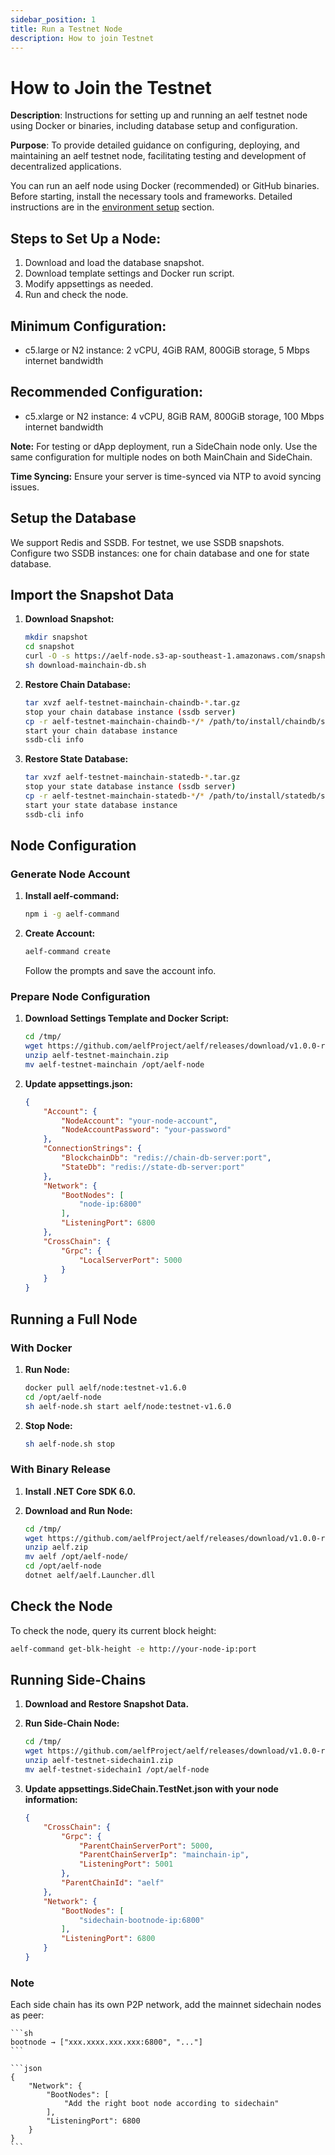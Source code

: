```yaml
---
sidebar_position: 1
title: Run a Testnet Node
description: How to join Testnet
---
```


# How to Join the Testnet

**Description**: Instructions for setting up and running an aelf testnet node using Docker or binaries, including database setup and configuration.

**Purpose**: To provide detailed guidance on configuring, deploying, and maintaining an aelf testnet node, facilitating testing and development of decentralized applications.

You can run an aelf node using Docker (recommended) or GitHub binaries. 
Before starting, install the necessary tools and frameworks. Detailed instructions are in the [environment setup](/tools/smart-contract-templates/development-environment/) section.

## Steps to Set Up a Node:

1. Download and load the database snapshot.
2. Download template settings and Docker run script.
3. Modify appsettings as needed.
4. Run and check the node.

## Minimum Configuration:

* c5.large or N2 instance: 2 vCPU, 4GiB RAM, 800GiB storage, 5 Mbps internet bandwidth

## Recommended Configuration:

* c5.xlarge or N2 instance: 4 vCPU, 8GiB RAM, 800GiB storage, 100 Mbps internet bandwidth

**Note:** For testing or dApp deployment, run a SideChain node only. Use the same configuration for multiple nodes on both MainChain and SideChain.

**Time Syncing:** Ensure your server is time-synced via NTP to avoid syncing issues.

## Setup the Database

We support Redis and SSDB. For testnet, we use SSDB snapshots. Configure two SSDB instances: one for chain database and one for state database.

## Import the Snapshot Data

1. **Download Snapshot:**

   ```sh
   mkdir snapshot
   cd snapshot
   curl -O -s https://aelf-node.s3-ap-southeast-1.amazonaws.com/snapshot/testnet/download-mainchain-db.sh
   sh download-mainchain-db.sh
   ```
2. **Restore Chain Database:**

   ```sh
   tar xvzf aelf-testnet-mainchain-chaindb-*.tar.gz
   stop your chain database instance (ssdb server)
   cp -r aelf-testnet-mainchain-chaindb-*/* /path/to/install/chaindb/ssdb/var/
   start your chain database instance
   ssdb-cli info
   ```
3. **Restore State Database:**

   ```sh
   tar xvzf aelf-testnet-mainchain-statedb-*.tar.gz
   stop your state database instance (ssdb server)
   cp -r aelf-testnet-mainchain-statedb-*/* /path/to/install/statedb/ssdb/var/
   start your state database instance
   ssdb-cli info
   ```

## Node Configuration

### Generate Node Account

1. **Install aelf-command:**

   ```sh
   npm i -g aelf-command
   ```
2. **Create Account:**

   ```sh
   aelf-command create
   ```

   Follow the prompts and save the account info.

### Prepare Node Configuration

1. **Download Settings Template and Docker Script:**

   ```sh
   cd /tmp/
   wget https://github.com/aelfProject/aelf/releases/download/v1.0.0-rc1/aelf-testnet-mainchain.zip
   unzip aelf-testnet-mainchain.zip
   mv aelf-testnet-mainchain /opt/aelf-node
   ```
2. **Update appsettings.json:**

   ```json
   {
       "Account": {
           "NodeAccount": "your-node-account",
           "NodeAccountPassword": "your-password"
       },
       "ConnectionStrings": {
           "BlockchainDb": "redis://chain-db-server:port",
           "StateDb": "redis://state-db-server:port"
       },
       "Network": {
           "BootNodes": [
               "node-ip:6800"
           ],
           "ListeningPort": 6800
       },
       "CrossChain": {
           "Grpc": {
               "LocalServerPort": 5000
           }
       }
   }
   ```

## Running a Full Node

### With Docker

1. **Run Node:**

   ```sh
   docker pull aelf/node:testnet-v1.6.0
   cd /opt/aelf-node
   sh aelf-node.sh start aelf/node:testnet-v1.6.0
   ```
2. **Stop Node:**

   ```sh
   sh aelf-node.sh stop
   ```

### With Binary Release

1. **Install .NET Core SDK 6.0.**
2. **Download and Run Node:**

   ```sh
   cd /tmp/
   wget https://github.com/aelfProject/aelf/releases/download/v1.0.0-rc1/aelf.zip
   unzip aelf.zip
   mv aelf /opt/aelf-node/
   cd /opt/aelf-node
   dotnet aelf/aelf.Launcher.dll
   ```

## Check the Node

To check the node, query its current block height:

```sh
aelf-command get-blk-height -e http://your-node-ip:port
```

## Running Side-Chains

1. **Download and Restore Snapshot Data.**
2. **Run Side-Chain Node:**

   ```sh
   cd /tmp/
   wget https://github.com/aelfProject/aelf/releases/download/v1.0.0-rc1/aelf-testnet-sidechain1.zip
   unzip aelf-testnet-sidechain1.zip
   mv aelf-testnet-sidechain1 /opt/aelf-node
   ```
3. **Update appsettings.SideChain.TestNet.json with your node information:**

   ```json
   {
       "CrossChain": {
           "Grpc": {
               "ParentChainServerPort": 5000,
               "ParentChainServerIp": "mainchain-ip",
               "ListeningPort": 5001
           },
           "ParentChainId": "aelf"
       },
       "Network": {
           "BootNodes": [
               "sidechain-bootnode-ip:6800"
           ],
           "ListeningPort": 6800
       }
   }
   ```

### Note

Each side chain has its own P2P network, add the mainnet sidechain nodes as peer:

````
```sh
bootnode → ["xxx.xxxx.xxx.xxx:6800", "..."]
```

```json
{
    "Network": {
        "BootNodes": [
            "Add the right boot node according to sidechain"
        ],
        "ListeningPort": 6800
    }
}
```
````
